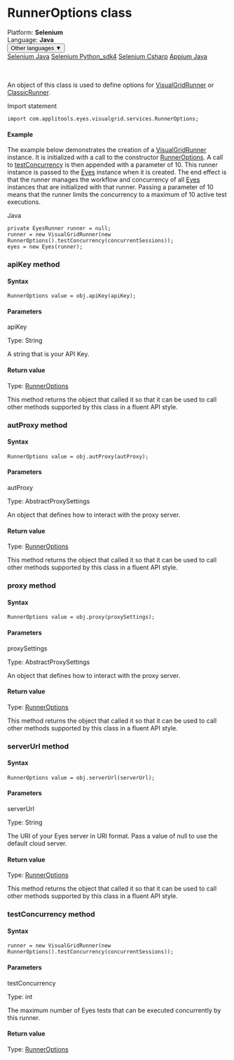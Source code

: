 # RunnerOptions class
<div class='platform-bar-container-div'><div class='platform-bar-div'>Platform:  <b> Selenium</b>
</div><div class='platform-bar-div'>Language: <b>Java</b></div><div class='dropdown-button-container-div'><button class='sdk-language-dropdown-button'>Other languages ▼</button><div class='dropdown-content'>
<a href='../../selenium/java/runneroptions'>Selenium Java</a>
<a href='../../selenium/python_sdk4/runneroptions'>Selenium Python_sdk4</a>
<a href='../../selenium/csharp/runneroptions'>Selenium Csharp</a>
<a href='../../appium/java/runneroptions'>Appium Java</a>
</div></div><br /><br /></div>




An object of this class is used to define options for [VisualGridRunner](./visualgridrunner) or [ClassicRunner](./classicrunner).

Import statement

    import com.applitools.eyes.visualgrid.services.RunnerOptions;
    	

#### Example


The example below demonstrates the creation of a [VisualGridRunner](./visualgridrunner) instance. It is initialized with a call to the constructor [RunnerOptions](#). A call to [testConcurrency](./runneroptions#testconcurrency-method) is then appended with a parameter of 10. This runner instance is passed to the [Eyes](./eyes) instance when it is created. The end effect is that the runner manages the workflow and concurrency of all [Eyes](./eyes) instances that are initialized with that runner. Passing a parameter of 10 means that the runner limits the concurrency to a maximum of 10 active test executions.

Java

    private EyesRunner runner = null;
    runner = new VisualGridRunner(new RunnerOptions().testConcurrency(concurrentSessions)); 
    eyes = new Eyes(runner);


### apiKey method
#### Syntax


    RunnerOptions value = obj.apiKey(apiKey);
    

#### Parameters

apiKey

Type: String

A string that is your API Key.

#### Return value

Type:  [RunnerOptions](./runneroptions)

This method returns the object that called it so that it can be used to call other methods supported by this class in a fluent API style.

### autProxy method
#### Syntax


    RunnerOptions value = obj.autProxy(autProxy);
    

#### Parameters

autProxy

Type: AbstractProxySettings

An object that defines how to interact with the proxy server.

#### Return value

Type:  [RunnerOptions](./runneroptions)

This method returns the object that called it so that it can be used to call other methods supported by this class in a fluent API style.

### proxy method
#### Syntax


    RunnerOptions value = obj.proxy(proxySettings);
    

#### Parameters

proxySettings

Type: AbstractProxySettings

An object that defines how to interact with the proxy server.

#### Return value

Type:  [RunnerOptions](./runneroptions)

This method returns the object that called it so that it can be used to call other methods supported by this class in a fluent API style.

### serverUrl method
#### Syntax


    RunnerOptions value = obj.serverUrl(serverUrl);
    

#### Parameters

serverUrl

Type: String

The URI of your Eyes server in URI format. Pass a value of null to use the default cloud server.

#### Return value

Type:  [RunnerOptions](./runneroptions)

This method returns the object that called it so that it can be used to call other methods supported by this class in a fluent API style.

### testConcurrency method
#### Syntax


    runner = new VisualGridRunner(new RunnerOptions().testConcurrency(concurrentSessions)); 

#### Parameters

testConcurrency

Type: int

The maximum number of Eyes tests that can be executed concurrently by this runner.

#### Return value

Type:  [RunnerOptions](./runneroptions)